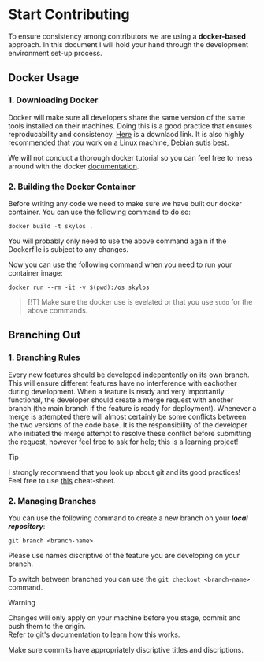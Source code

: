 # Start Contributing

To ensure consistency among contributors we are using a **docker-based** approach.
In this document I will hold your hand through the development environment set-up process.

## Docker Usage

### 1. Downloading Docker

Docker will make sure all developers share the same version of the same tools installed on their machines. 
Doing this is a good practice that ensures reproducability and consistency. [Here](https://docs.docker.com/get-started/get-docker/) is a downlaod link.
It is also highly recommended that you work on a Linux machine, Debian sutis best.

We will not conduct a thorough docker tutorial so you can feel free to mess arround with the docker [documentation](https://docs.docker.com/).

### 2. Building the Docker Container

Before writing any code we need to make sure we have built our docker container. 
You can use the following command to do so:
```
docker build -t skylos .
```
You will probably only need to use the above command again if the Dockerfile is subject to any changes.

Now you can use the following command when you need to run your container image:
```
docker run --rm -it -v $(pwd):/os skylos
```

> [!T]
> Make sure the docker use is evelated or that you use `sudo` for the above commands.

## Branching Out

### 1. Branching Rules

Every new features should be developed indepentently on its own branch. This will ensure different features have no interference with eachother during development.
When a feature is ready and very importantly functional, the developer should create a merge request with another branch (the main branch if the feature is ready for deployment).
Whenever a merge is attempted there will almost certainly be some conflicts between the two versions of the code base. 
It is the responsibility of the developer who initiated the merge attempt to resolve these conflict before submitting the request, however feel free to ask for help; this is a learning project!

> [!TIP]
> I strongly recommend that you look up about git and its good practices!</br>
> Feel free to use [this](https://education.github.com/git-cheat-sheet-education.pdf) cheat-sheet.

### 2. Managing Branches

You can use the following command to create a new branch on your ***local repository***:
```
git branch <branch-name>
```
Please use names discriptive of the feature you are developing on your branch.

To switch between branched you can use the ```git checkout <branch-name>``` command.

>[!WARNING]
>Changes will only apply on your machine before you stage, commit and push them to the origin.</br>
>Refer to git's documentation to learn how this works.

Make sure commits have appropriately discriptive titles and discriptions.
